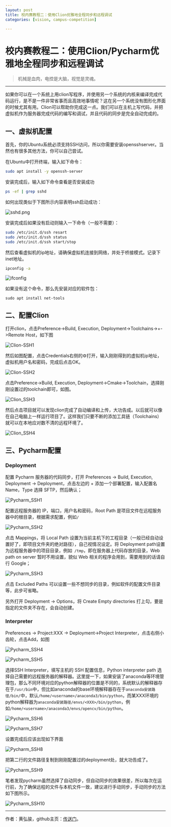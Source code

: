 ```yaml
---
layout: post
title: 校内赛教程二：使用Clion优雅地全程同步和远程调试
categories: [vision, campus-competition]

---
```


# 校内赛教程二：使用Clion/Pycharm优雅地全程同步和远程调试

> 机械是血肉，电控是大脑，视觉是灵魂。

---

如果你可以在一个系统上用clion写程序，并使用另一个系统的内核来编译完成代码运行，是不是一件非常省事而且高效地事情呢？这在另一个系统没有图形化界面的时候尤其有用。Clion可以帮助你完成这一点。我们可以在主机上写代码，并把虚拟机作为服务器完成代码的编写和调试，并且代码的同步是完全自动完成的。

## 一、虚拟机配置

首先，你的Ubuntu系统必须支持SSH访问，所以你需要安装opensshserver。当然也有很多其他方法，你可以自己尝试。

在Ubuntu中打开终端，输入如下命令：

```bash
sudo apt install -y openssh-server
```

安装完成后，输入如下命令查看是否安装成功

```bash
ps -ef | grep sshd
```

如何出现类似于下图所示内容表明ssh启动成功：

![sshd.png](https://github.com/SJTU-RoboMaster-Team/SJTU-RoboMaster-Team.github.io/blob/master/_img/posts/vision-course/sshd.png?raw=true)

安装完成后如果没有启动则输入一下命令（一般不需要）：

```bash
sudo /etc/init.d/ssh resart
sudo /etc/init.d/ssh status
sudo /etc/init.d/ssh start/stop
```

然后查看虚拟机的ip地址，请确保虚拟机连接到网络，并处于桥接模式。记录下inet地址。

```bash
ipconfig -a
```

<img src="https://exp-picture.cdn.bcebos.com/f59dbe39131fceec759b8cc179c4ec9958430b9b.jpg?x-bce-process=image%2Fresize%2Cm_lfit%2Cw_500%2Climit_1" alt="ifconfig" style="zoom:100%;" />

如果没有这个命令，那么先安装对应的软件包：

```
sudo apt install net-tools
```



## 二、配置Clion

打开clion，点击Preference->Build, Execution, Deployment->Toolchains->+->Remote Host，如下图

![Clion-SSH1](https://github.com/SJTU-RoboMaster-Team/SJTU-RoboMaster-Team.github.io/blob/master/_img/posts/vision-course/Clion-SSH1.png?raw=true)

然后如图配置，点击Credentials右侧的⚙️打开，输入刚刚得到的虚拟机ip地址，虚拟机用户名和密码，完成后点击OK。

![Clion-SSH2](https://github.com/SJTU-RoboMaster-Team/SJTU-RoboMaster-Team.github.io/blob/master/_img/posts/vision-course/Clion-SSH2.png?raw=true)

点击Preference->Build, Execution, Deployment->Cmake->Toolchain，选择刚刚设置过的toolchain即可，如图。

![Clion_SSH3](https://github.com/SJTU-RoboMaster-Team/SJTU-RoboMaster-Team.github.io/blob/master/_img/posts/vision-course/Clion_SSH3.png?raw=true)

然后点击项目就可以发现clion完成了自动编译和上传，大功告成。以后就可以像在自己电脑上一样运行项目了。这样我们只要不断的添加工具链（Toolchains）就可以在本地应对数不清的远程环境了。

![Clion_SSH4](https://github.com/SJTU-RoboMaster-Team/SJTU-RoboMaster-Team.github.io/blob/master/_img/posts/vision-course/Clion_SSH4.png?raw=true)



## 三、Pycharm配置

### Deployment

配置 Pycharm 服务器的代码同步，打开 Preferences -> Build, Execution, Deployment -> Deployment，点击左边的 + 添加一个部署配置，输入配置名 Name，Type 选择 SFTP，然后确认；

![Pycharm_SSH1]()

配置远程服务器的 IP，端口，用户名和密码，Root Path 是项目文件在远程服务器中的根目录，根据需求配置，例如`/`

![Pycharm_SSH2]()

点击 Mappings，将 Local Path 设置为当前主机下的工程目录（一般已经自动设置好了，即项目文件夹的绝对路径），自己视情况设定。将 Deployment path设置为远程服务器中的项目目录，例如` /tmp`，即在服务器上代码存放的目录，Web path on server 暂时不用设置，貌似 Web 相关的程序会用到，需要用到的话请自行 Google；

![Pycharm_SSH3]()

点击 Excluded Paths 可以设置一些不想同步的目录，例如软件的配置文件目录等，此步可省略。

另外打开 Deployment -> Options，将 Create Empty directories 打上勾，要是指定的文件夹不存在，会自动创建。

### Interpreter

Preferences -> Project:XXX -> Deployment->Project Interpreter，点击右侧小齿轮，点击Add，如图

![Pycharm_SSH4]()

![Pycharm_SSH5]()

选择SSH Interpreter，填写主机的 SSH 配置信息，Python interpreter path 选择自己需要的远程服务器的解释器。这里提一下，如果安装了anaconda等环境管理包，那么不同环境对应的python解释器的位置是不同的，系统默认的解释器存在于`/usr/bin`中，但比如anaconda的base环境解释器存在于`anaconda安装路径/bin/`中，默认`/home/<username>/anaconda3/bin/python`，而某XXX环境的python解释器为`anaconda安装路径/envs/<XXX>/bin/python`，例如`/home/<username>/anaconda3/envs/opencv/bin/python`。

![Pycharm_SSH6]()

![Pycharm_SSH7]()

设置完成后应该出现如下界面

![Pycharm_SSH8]()

把第二行的文件路径复制到刚刚配置过的deployment处，就大功告成了。

![Pycharm_SSH9]()

笔者发现pycharm虽然选择了自动同步，但自动同步的效果很差，所以每次在运行前，为了确保远程的文件与本机文件一致，建议进行手动同步，手动同步的方法如下图所示。

![Pycharm_SSH10]()



----

作者：黄弘骏，github主页：[传送门](https://github.com/Harry-hhj)。